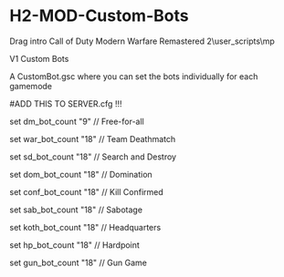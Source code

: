 # H2-MOD-Custom-Bots

Drag intro Call of Duty Modern Warfare Remastered 2\user_scripts\mp

V1 Custom Bots

A CustomBot.gsc where you can set the bots individually for each gamemode

#ADD THIS TO SERVER.cfg !!!

set dm_bot_count "9"       // Free-for-all

set war_bot_count "18"     // Team Deathmatch

set sd_bot_count "18"      // Search and Destroy

set dom_bot_count "18"     // Domination

set conf_bot_count "18"    // Kill Confirmed

set sab_bot_count "18"     // Sabotage

set koth_bot_count "18"    // Headquarters

set hp_bot_count "18"      // Hardpoint

set gun_bot_count "18"     // Gun Game


